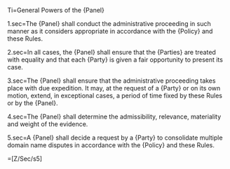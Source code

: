Ti=General Powers of the {Panel}

1.sec=The {Panel} shall conduct the administrative proceeding in such manner as it considers appropriate in accordance with the {Policy} and these Rules.

2.sec=In all cases, the {Panel} shall ensure that the {Parties} are treated with equality and that each {Party} is given a fair opportunity to present its case.

3.sec=The {Panel} shall ensure that the administrative proceeding takes place with due expedition. It may, at the request of a {Party} or on its own motion, extend, in exceptional cases, a period of time fixed by these Rules or by the {Panel}.

4.sec=The {Panel} shall determine the admissibility, relevance, materiality and weight of the evidence.

5.sec=A {Panel} shall decide a request by a {Party} to consolidate multiple domain name disputes in accordance with the {Policy} and these Rules.

=[Z/Sec/s5]